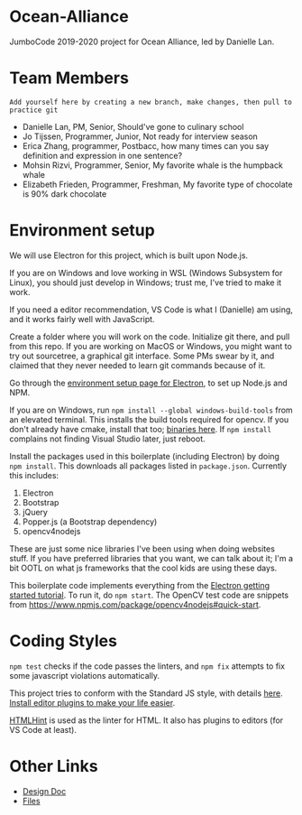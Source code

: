 # Ocean-Alliance
JumboCode 2019-2020 project for Ocean Alliance, led by Danielle Lan.

# Team Members
`Add yourself here by creating a new branch, make changes, then pull to practice git`

- Danielle Lan, PM, Senior, Should've gone to culinary school
- Jo Tijssen, Programmer, Junior, Not ready for interview season
- Erica Zhang, programmer, Postbacc, how many times can you say definition and expression in one sentence?
- Mohsin Rizvi, Programmer, Senior, My favorite whale is the humpback whale
- Elizabeth Frieden, Programmer, Freshman, My favorite type of chocolate is 90% dark chocolate

# Environment setup
We will use Electron for this project, which is built upon Node.js.

If you are on Windows and love working in WSL (Windows Subsystem for Linux), you should just develop in Windows; trust me, I've tried to make it work.

If you need a editor recommendation, VS Code is what I (Danielle) am using, and it works fairly well with JavaScript.

Create a folder where you will work on the code. Initialize git there, and pull from this repo. If you are working on MacOS or Windows, you might want to try out sourcetree, a graphical git interface. Some PMs swear by it, and claimed that they never needed to learn git commands because of it.

Go through the [environment setup page for Electron](https://electronjs.org/docs/tutorial/development-environment), to set up Node.js and NPM.

If you are on Windows, run `npm install --global windows-build-tools` from an elevated terminal. This installs the build tools required for opencv. If you don't already have cmake, install that too; [binaries here](https://cmake.org/download/). If `npm install` complains not finding Visual Studio later, just reboot.

Install the packages used in this boilerplate (including Electron) by doing `npm install`. This downloads all packages listed in `package.json`.
Currently this includes:
1. Electron
2. Bootstrap
3. jQuery
4. Popper.js (a Bootstrap dependency)
5. opencv4nodejs

These are just some nice libraries I've been using when doing websites stuff. If you have preferred libraries that you want, we can talk about it; I'm a bit OOTL on what js frameworks that the cool kids are using these days.

This boilerplate code implements everything from the [Electron getting started tutorial](https://electronjs.org/docs/tutorial/first-app). To run it, do `npm start`. The OpenCV test code are snippets from https://www.npmjs.com/package/opencv4nodejs#quick-start.

# Coding Styles
`npm test` checks if the code passes the linters, and `npm fix` attempts to fix some javascript violations automatically.

This project tries to conform with the Standard JS style, with details [here](https://standardjs.com). [Install editor plugins to make your life easier](https://standardjs.com/#are-there-text-editor-plugins).

[HTMLHint](https://github.com/htmlhint/HTMLHint) is used as the linter for HTML. It also has plugins to editors (for VS Code at least).

# Other Links
- [Design Doc](https://docs.google.com/document/d/1I9zuQFTHVh6-9p7bcbBr22b-NnZ1on00LuRBD89p7x4/edit?usp=sharing)
- [Files](https://www.dropbox.com/sh/lo8qht7d1kfq35z/AABrX-oU-obZyjvL28C9L02Ea?dl=0)
